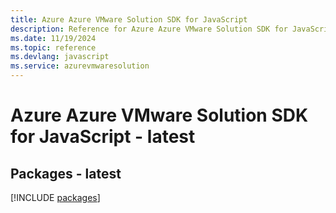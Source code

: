```yaml
---
title: Azure Azure VMware Solution SDK for JavaScript
description: Reference for Azure Azure VMware Solution SDK for JavaScript
ms.date: 11/19/2024
ms.topic: reference
ms.devlang: javascript
ms.service: azurevmwaresolution
---
```

# Azure Azure VMware Solution SDK for JavaScript - latest
## Packages - latest
[!INCLUDE [packages](azure-vmware-solution-index.md)]